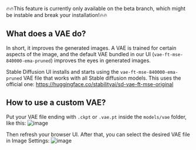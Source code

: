 🔥🔥This feature is currently only available on the beta branch, which might be instable and break your installation!🔥🔥

## What does a VAE do? 

In short, it improves the generated images. A VAE is trained for certain aspects of the image, and the default VAE bundled in our UI (`vae-ft-mse-840000-ema-pruned`) improves the eyes in generated images.

Stable Diffusion UI installs and starts using the `vae-ft-mse-840000-ema-pruned` VAE file that works with all Stable diffusion models. This uses the official one: https://huggingface.co/stabilityai/sd-vae-ft-mse-original

## How to use a custom VAE?
Put your VAE file ending with `.ckpt` or `.vae.pt` inside the `models/vae` folder, like this:
![image](https://user-images.githubusercontent.com/844287/200801595-17276b3a-62e0-4d06-bfe1-a6481ba7921d.png)

Then refresh your browser UI. After that, you can select the desired VAE file in Image Settings:
![image](https://user-images.githubusercontent.com/844287/200802028-d35ceda1-8816-4d5a-958e-168c6ad3fbd5.png)
